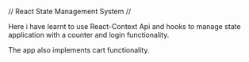 // React State Management System  //

Here i have learnt to use React-Context Api and hooks to manage state application with a counter and login functionality.

The app also implements cart functionality.